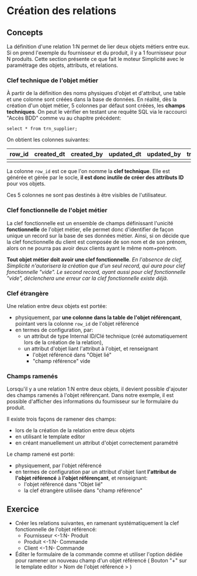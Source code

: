 Création des relations
====================

Concepts
---------------------------

La définition d'une relation 1:N permet de lier deux objets métiers entre eux. Si on prend l'exemple du fournisseur et du produit, il y a 1 fournisseur pour N produits. Cette section présente ce que fait le moteur Simplicité avec le paramétrage des objets, attributs, et relations.

### Clef technique de l'objet métier

À partir de la définition des noms physiques d'objet et d'attribut, une table et une colonne sont créées dans la base de données. En réalité, dès la création d'un objet métier, 5 colonnes par défaut sont créées, les **champs techniques**. On peut le vérifier en testant une requête SQL via le raccourci "Accès BDD" comme vu au chapitre précédent:

```
select * from trn_supplier;
```

On obtient les colonnes suivantes:

| row\_id | created\_dt | created\_by | updated\_dt | updated\_by | trn\_sup\_code |
|---------|-------------|-------------|-------------|-------------|----------------|
|         |             |             |             |             |                |

La colonne `row_id` est ce que l'on nomme la **clef technique**. Elle est générée et gérée par le socle, **il est donc inutile de créer des attributs ID** pour vos objets.

Ces 5 colonnes ne sont pas destinés à être visibles de l'utilisateur.

### Clef fonctionnelle de l'objet métier

La clef fonctionnelle est un ensemble de champs définissant l'unicité **fonctionnelle** de l'objet métier, elle permet donc d'identifier de façon unique un record sur la base de ses données métier. Ainsi, si on décide que la clef fonctionnelle du client est composée de son nom et de son prénom, alors on ne pourra pas avoir deux clients ayant le même nom+prénom. 

**Tout objet métier doit avoir une clef fonctionnelle**. *En l'absence de clef, Simplicité n'autorisera la création que d'un seul record, qui aura pour clef fonctionnelle "vide". Le second record, ayant aussi pour clef fonctionnelle "vide", déclenchera une erreur car la clef fonctionnelle existe déjà.*

### Clef étrangère

Une relation entre deux objets est portée:
- physiquement, par **une colonne dans la table de l'objet référençant**, pointant vers la colonne `row_id` de l'objet référencé
- en termes de configuration, par:
    - un attribut de type Internal ID/Clé technique (créé automatiquement lors de la création de la relation), 
    - un attribut d'objet liant l'attribut à l'objet, et renseignant
        - l'objet référencé dans "Objet lié"
        - "champ référence" vide

### Champs ramenés

Lorsqu'il y a une relation 1:N entre deux objets, il devient possible d'ajouter des champs ramenés à l'objet référençant. Dans notre exemple, il est possible d'afficher des informations du fournisseur sur le formulaire du produit.

Il existe trois façons de ramener des champs: 
- lors de la création de la relation entre deux objets
- en utilisant le template editor
- en créant manuellement un attribut d'objet correctement paramétré

Le champ ramené est porté:
- physiquement, par l'objet référencé
- en termes de configuration par un attribut d'objet liant **l'attribut de l'objet référencé** à **l'objet référençant**, et renseignant:
    - l'objet référencé dans "Objet lié"
    - la clef étrangère utilisée dans "champ référence"

Exercice
---------------------------

- Créer les relations suivantes, en ramenant systématiquement la clef fonctionnelle de l'objet référencé:
    - Fournisseur <-1:N- Produit
    - Produit <-1:N- Commande
    - Client <-1:N- Commande
- Éditer le formulaire de la commande comme et utiliser l'option dédiée pour ramener un nouveau champ d'un objet référencé ( Bouton "+" sur le template editor > Nom de l'objet référencé > )
